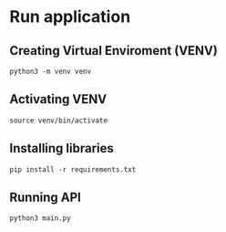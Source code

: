 # Run application

## Creating Virtual Enviroment (VENV)
```
python3 -m venv venv
```

## Activating VENV
```
source venv/bin/activate
```

## Installing libraries
```
pip install -r requirements.txt
```

## Running API
```
python3 main.py
```
